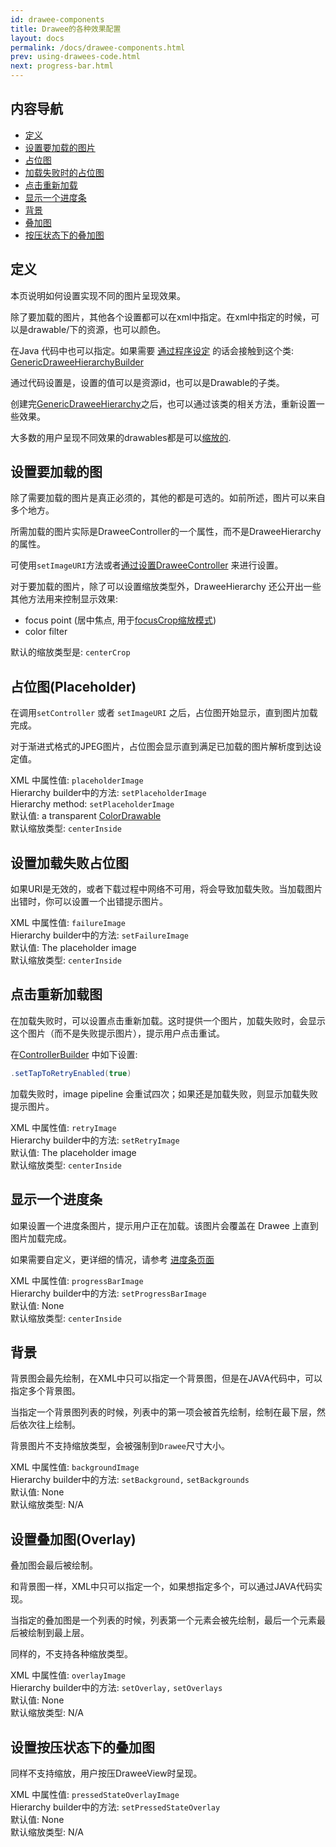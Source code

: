 ```yaml
---
id: drawee-components
title: Drawee的各种效果配置
layout: docs
permalink: /docs/drawee-components.html
prev: using-drawees-code.html
next: progress-bar.html
---
```


## 内容导航

* [定义](#Definitions)
* [设置要加载的图片](#Actual)
* [占位图](#Placeholder)
* [加载失败时的占位图](#Failure)
* [点击重新加载](#Retry)
* [显示一个进度条](#ProgressBar)
* [背景](#Backgrounds)
* [叠加图 ](#Overlays)
* [按压状态下的叠加图](#PressedStateOverlay)

## <a name='Definitions'></a>定义

本页说明如何设置实现不同的图片呈现效果。

除了要加载的图片，其他各个设置都可以在xml中指定。在xml中指定的时候，可以是drawable/下的资源，也可以颜色。

在Java 代码中也可以指定。如果需要 [通过程序设定](using-drawees-code.html) 的话会接触到这个类: [GenericDraweeHierarchyBuilder](../javadoc/reference/com/facebook/drawee/generic/GenericDraweeHierarchyBuilder.html) 
 
通过代码设置是，设置的值可以是资源id，也可以是Drawable的子类。

创建完[GenericDraweeHierarchy](../javadoc/reference/com/facebook/drawee/generic/GenericDraweeHierarchy.html)之后，也可以通过该类的相关方法，重新设置一些效果。

大多数的用户呈现不同效果的drawables都是可以[缩放的](scaling.html).

## <a name='Actual'></a>设置要加载的图

除了需要加载的图片是真正必须的，其他的都是可选的。如前所述，图片可以来自多个地方。

所需加载的图片实际是DraweeController的一个属性，而不是DraweeHierarchy的属性。

可使用`setImageURI`方法或者[通过设置DraweeController](using-controllerbuilder.html) 来进行设置。

对于要加载的图片，除了可以设置缩放类型外，DraweeHierarchy 还公开出一些其他方法用来控制显示效果:

* focus point (居中焦点, 用于[focusCrop缩放模式](scaling.html#FocusCrop))
* color filter

默认的缩放类型是: `centerCrop`

## <a name="Placeholder"></a>占位图(Placeholder)

在调用`setController` 或者 `setImageURI` 之后，占位图开始显示，直到图片加载完成。

对于渐进式格式的JPEG图片，占位图会显示直到满足已加载的图片解析度到达设定值。

XML 中属性值: `placeholderImage`  
Hierarchy builder中的方法: `setPlaceholderImage`  
Hierarchy method: `setPlaceholderImage`  
默认值: a transparent [ColorDrawable](http://developer.android.com/reference/android/graphics/drawable/ColorDrawable.html)  
默认缩放类型: `centerInside`  

## <a name='Failure' ></a>设置加载失败占位图

如果URI是无效的，或者下载过程中网络不可用，将会导致加载失败。当加载图片出错时，你可以设置一个出错提示图片。

XML 中属性值: `failureImage`  
Hierarchy builder中的方法: `setFailureImage`  
默认值: The placeholder image  
默认缩放类型: `centerInside`

## <a name='Retry'></a>点击重新加载图

在加载失败时，可以设置点击重新加载。这时提供一个图片，加载失败时，会显示这个图片（而不是失败提示图片），提示用户点击重试。

在[ControllerBuilder](using-controllerbuilder.html) 中如下设置:

```java
.setTapToRetryEnabled(true)
```

加载失败时，image pipeline 会重试四次；如果还是加载失败，则显示加载失败提示图片。

XML 中属性值: `retryImage`  
Hierarchy builder中的方法: `setRetryImage`  
默认值: The placeholder image   
默认缩放类型: `centerInside`

## <a name="ProgressBar"></a>显示一个进度条

如果设置一个进度条图片，提示用户正在加载。该图片会覆盖在 Drawee 上直到图片加载完成。

如果需要自定义，更详细的情况，请参考 [进度条页面](progress-bars.html)

XML 中属性值: `progressBarImage`  
Hierarchy builder中的方法: `setProgressBarImage`  
默认值: None   
默认缩放类型: `centerInside`

## <a name='Backgrounds'></a>背景

背景图会最先绘制，在XML中只可以指定一个背景图，但是在JAVA代码中，可以指定多个背景图。

当指定一个背景图列表的时候，列表中的第一项会被首先绘制，绘制在最下层，然后依次往上绘制。

背景图片不支持缩放类型，会被强制到`Drawee`尺寸大小。

XML 中属性值: `backgroundImage`  
Hierarchy builder中的方法: `setBackground,` `setBackgrounds`    
默认值: None   
默认缩放类型: N/A

## <a name='Overlays'></a>设置叠加图(Overlay)

叠加图会最后被绘制。

和背景图一样，XML中只可以指定一个，如果想指定多个，可以通过JAVA代码实现。

当指定的叠加图是一个列表的时候，列表第一个元素会被先绘制，最后一个元素最后被绘制到最上层。

同样的，不支持各种缩放类型。

XML 中属性值: `overlayImage`  
Hierarchy builder中的方法: `setOverlay,` `setOverlays`    
默认值: None   
默认缩放类型: N/A

## <a name="PressedStateOverlay"></a>设置按压状态下的叠加图

同样不支持缩放，用户按压DraweeView时呈现。

XML 中属性值: `pressedStateOverlayImage`  
Hierarchy builder中的方法: `setPressedStateOverlay`    
默认值: None   
默认缩放类型: N/A
